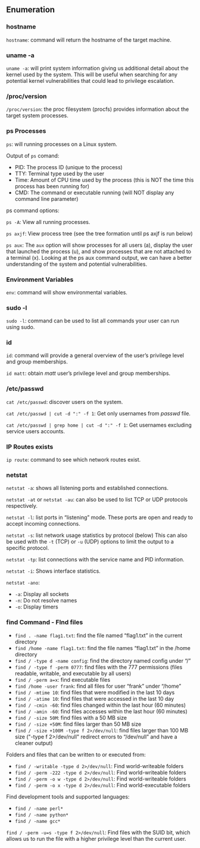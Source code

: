 ## Enumeration

### hostname
```hostname```: command will return the hostname of the target machine.

### uname -a
```uname -a```: will print system information giving us additional detail about the kernel used by the system. This will be useful when searching for any potential kernel vulnerabilities that could lead to privilege escalation.

### /proc/version
```/proc/version```: the proc filesystem (procfs) provides information about the target system processes.

### ps Processes
```ps```: will running processes on a Linux system.

Output of ```ps``` comand:

-  PID: The process ID (unique to the process)
-  TTY: Terminal type used by the user
-  Time: Amount of CPU time used by the process (this is NOT the time this process has been running for)
-  CMD: The command or executable running (will NOT display any command line parameter)

ps command options:

```ps -A```: View all running processes.

```ps axjf```: View process tree (see the tree formation until ps axjf is run below)

```ps aux```: The ```aux``` option will show processes for all users (a), display the user that launched the process (u), and show processes that are not attached to a terminal (x). Looking at the ps aux command output, we can have a better understanding of the system and potential vulnerabilities.

### Environment Variables
```env```: command will show environmental variables.

### sudo -l
```sudo -l```: command can be used to list all commands your user can run using sudo.

### id
```id```: command will provide a general overview of the user’s privilege level and group memberships.

```id matt```: obtain _matt_ user’s privilege level and group memberships.

### /etc/passwd
```cat /etc/passwd```: discover users on the system.

```cat /etc/passwd | cut -d ":" -f 1```: Get only usernames from _passwd_ file.

```cat /etc/passwd | grep home | cut -d ":" -f 1```: Get usernames excluding service users accounts.

### IP Routes exists
```ip route```: command to see which network routes exist.

### netstat
```netstat -a```:  shows all listening ports and established connections.

```netstat -at``` or ```netstat -au```: can also be used to list TCP or UDP protocols respectively.

```netstat -l```: list ports in “listening” mode. These ports are open and ready to accept incoming connections.

```netstat -s```: list network usage statistics by protocol (below) This can also be used with the ```-t``` (TCP) or ```-u``` (UDP) options to limit the output to a specific protocol.

```netstat -tp```: list connections with the service name and PID information.

```netstat -i```: Shows interface statistics.

```netstat -ano```: 
- ```-a```: Display all sockets
- ```-n```: Do not resolve names
- ```-o```: Display timers

### find Command - FInd files
- ```find . -name flag1.txt```: find the file named “flag1.txt” in the current directory
- ```find /home -name flag1.txt```: find the file names “flag1.txt” in the /home directory
- ```find / -type d -name config```: find the directory named config under “/”
- ```find / -type f -perm 0777```: find files with the 777 permissions (files readable, writable, and executable by all users)
- ```find / -perm a=x```: find executable files
- ```find /home -user frank```: find all files for user “frank” under “/home”
- ```find / -mtime 10```: find files that were modified in the last 10 days
- ```find / -atime 10```: find files that were accessed in the last 10 day
- ```find / -cmin -60```: find files changed within the last hour (60 minutes)
- ```find / -amin -60```: find files accesses within the last hour (60 minutes)
- ```find / -size 50M```: find files with a 50 MB size
- ```find / -size +50M```: find files larger than 50 MB size
- ```find / -size +100M -type f 2>/dev/null```: find files larger than 100 MB size ("-type f 2>/dev/null" redirect errors to “/dev/null” and have a cleaner output)

Folders and files that can be written to or executed from:

- ```find / -writable -type d 2>/dev/null```: Find world-writeable folders
- ```find / -perm -222 -type d 2>/dev/null```: Find world-writeable folders
- ```find / -perm -o w -type d 2>/dev/null```: Find world-writeable folders
- ```find / -perm -o x -type d 2>/dev/null```: Find world-executable folders

Find development tools and supported languages:

- ```find / -name perl*```
- ```find / -name python*```
- ```find / -name gcc*```

```find / -perm -u=s -type f 2>/dev/null```: Find files with the SUID bit, which allows us to run the file with a higher privilege level than the current user.

